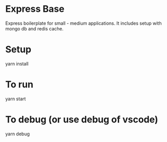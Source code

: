 # Express Base
Express boilerplate for small - medium applications. It includes setup with mongo db and redis cache.

# Setup
yarn install

# To run 
yarn start

# To debug (or use debug of vscode)
yarn debug